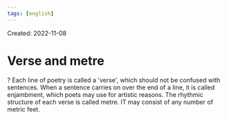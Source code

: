 ```yaml
---
tags: [english] 
---
```

Created: 2022-11-08

# Verse and metre
?
Each line of poetry is called a 'verse', which should not be confused with sentences. When a sentence carries on over the end of a line, it is called enjambment, which poets may use for artistic reasons. The rhythmic structure of each verse is called metre. IT may consist of any number of metric feet.
<!--SR:!2022-11-19,6,230-->